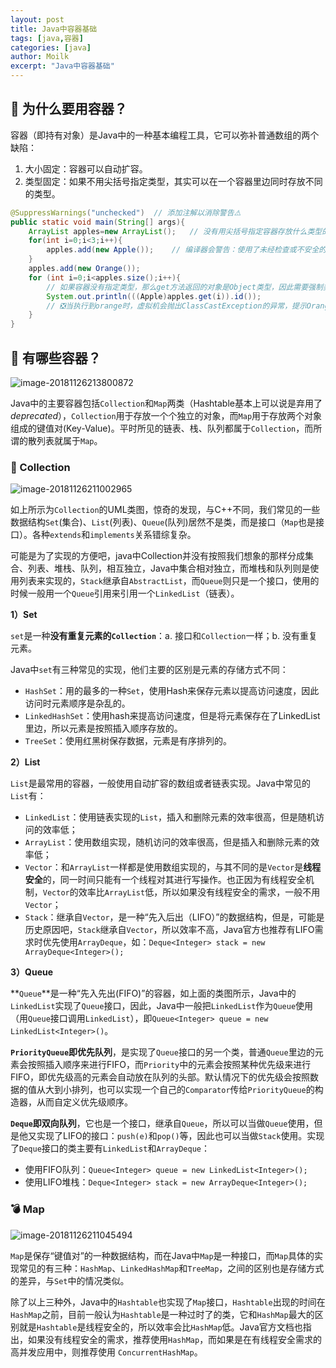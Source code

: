 ```yaml
---
layout: post  
title: Java中容器基础  
tags: [java,容器]  
categories: [java]  
author: Moilk  
excerpt: "Java中容器基础"  
---
```


## 🧐 为什么要用容器？  

容器（即持有对象）是Java中的一种基本编程工具，它可以弥补普通数组的两个缺陷：  

1. 大小固定：容器可以自动扩容。  
2. 类型固定：如果不用尖括号指定类型，其实可以在一个容器里边同时存放不同的类型。  

```java
@SuppressWarnings("unchecked")	// 添加注解以消除警告⚠️
public static void main(String[] args){
	ArrayList apples=new ArrayList();	// 没有用尖括号指定容器存放什么类型的元素
	for(int i=0;i<3;i++){
		apples.add(new Apple());	// 编译器会警告：使用了未经检查或不安全的操作⚠️
	}
	apples.add(new Orange());
	for (int i=0;i<apples.size();i++){
        // 如果容器没有指定类型，那么get方法返回的对象是Object类型，因此需要强制类型转换
		System.out.println(((Apple)apples.get(i)).id());
        // ❎当执行到orange时，虚拟机会抛出ClassCastException的异常，提示Orange不能强制转换为Apple
	}
}

```

## 🤨 有哪些容器？   

![image-20181126213800872]({{site.baseurl}}/assets/images/java/image-20181126213800872-3239481.png)  

Java中的主要容器包括`Collection`和`Map`两类（Hashtable基本上可以说是弃用了*deprecated*），`Collection`用于存放一个个独立的对象，而`Map`用于存放两个对象组成的键值对(Key-Value)。平时所见的链表、栈、队列都属于`Collection`，而所谓的散列表就属于`Map`。  

### 💊 Collection  

![image-20181126211002965]({{site.baseurl}}/assets/images/java/image-20181126211002965-3237803.png)

如上所示为`Collection`的UML类图，惊奇的发现，与C++不同，我们常见的一些数据结构`Set`(集合)、`List`(列表)、`Queue`(队列)居然不是类，而是接口（`Map`也是接口）。各种`extends`和`implements`关系错综复杂。  

可能是为了实现的方便吧，java中Collection并没有按照我们想象的那样分成集合、列表、堆栈、队列，相互独立，Java中集合相对独立，而堆栈和队列则是使用列表来实现的，`Stack`继承自`AbstractList`，而`Queue`则只是一个接口，使用的时候一般用一个`Queue`引用来引用一个`LinkedList`（链表）。  

**1）Set**  

`set`是一种**没有重复元素的`Collection`**：a. 接口和`Collection`一样；b. 没有重复元素。  

Java中`set`有三种常见的实现，他们主要的区别是元素的存储方式不同：  

- `HashSet`：用的最多的一种`Set`，使用Hash来保存元素以提高访问速度，因此访问时元素顺序是杂乱的。  
- `LinkedHashSet`：使用hash来提高访问速度，但是将元素保存在了LinkedList里边，所以元素是按照插入顺序存放的。  
- `TreeSet`：使用红黑树保存数据，元素是有序排列的。  

**2）List**  

`List`是最常用的容器，一般使用自动扩容的数组或者链表实现。Java中常见的`List`有：

- `LinkedList`：使用链表实现的`List`，插入和删除元素的效率很高，但是随机访问的效率低；
- `ArrayList`：使用数组实现，随机访问的效率很高，但是插入和删除元素的效率低；
- `Vector`：和`ArrayList`一样都是使用数组实现的，与其不同的是`Vector`是**线程安全**的，同一时间只能有一个线程对其进行写操作。也正因为有线程安全机制，`Vector`的效率比`ArrayList`低，所以如果没有线程安全的需求，一般不用`Vector`；
- `Stack`：继承自`Vector`，是一种“先入后出（LIFO）”的数据结构，但是，可能是历史原因吧，`Stack`继承自`Vector`，所以效率不高，Java官方也推荐有LIFO需求时优先使用`ArrayDeque`，如：` Deque<Integer> stack = new ArrayDeque<Integer>(); ` 

**3）Queue**  

**`Queue`**是一种“先入先出(FIFO)”的容器，如上面的类图所示，Java中的`LinkedList`实现了`Queue`接口，因此，Java中一般把`LinkedList`作为`Queue`使用（用`Queue`接口调用`LinkedList`），即`Queue<Integer> queue = new LinkedList<Integer>()`。  

**`PriorityQueue`**即**优先队列**，是实现了`Queue`接口的另一个类，普通`Queue`里边的元素会按照插入顺序来进行FIFO，而`Priority`中的元素会按照某种优先级来进行FIFO，即优先级高的元素会自动放在队列的头部。默认情况下的优先级会按照数据的值从大到小排列，也可以实现一个自己的`Comparator`传给`PriorityQueue`的构造器，从而自定义优先级顺序。  

**`Deque`**即**双向队列**，它也是一个接口，继承自`Queue`，所以可以当做`Queue`使用，但是他又实现了LIFO的接口：`push(e)`和`pop()`等，因此也可以当做`Stack`使用。实现了`Deque`接口的类主要有`LinkedList`和`ArrayDeque`：  

- 使用FIFO队列：`Queue<Integer> queue = new LinkedList<Integer>();`  
- 使用LIFO堆栈：`Deque<Integer> stack = new ArrayDeque<Integer>(); ` 

###  💣 Map  

![image-20181126211045494]({{site.baseurl}}/assets/images/java/image-20181126211045494-3237846.png)

`Map`是保存“键值对”的一种数据结构，而在Java中`Map`是一种接口，而`Map`具体的实现常见的有三种：`HashMap`、`LinkedHashMap`和`TreeMap`，之间的区别也是存储方式的差异，与`Set`中的情况类似。  

除了以上三种外，Java中的`Hashtable`也实现了`Map`接口，`Hashtable`出现的时间在`HashMap`之前，目前一般认为`Hashtable`是一种过时了的类，它和`HashMap`最大的区别就是`Hashtable`是线程安全的，所以效率会比`HashMap`低。Java官方文档也指出，如果没有线程安全的需求，推荐使用`HashMap`，而如果是在有线程安全需求的高并发应用中，则推荐使用 `ConcurrentHashMap`。  
